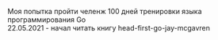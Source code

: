 Моя попытка пройти челенж 100 дней тренировки языка программирования Go  
22.05.2021 - начал читать книгу head-first-go-jay-mcgavren
